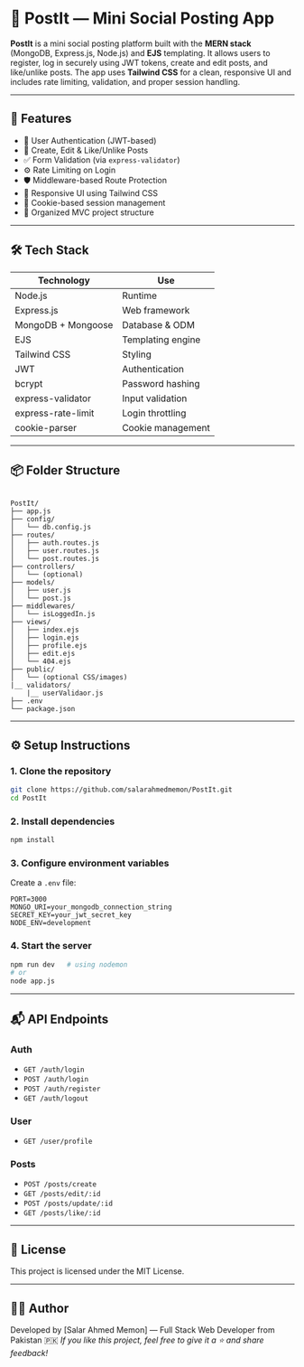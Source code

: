 # 📝 PostIt — Mini Social Posting App

**PostIt** is a mini social posting platform built with the **MERN stack** (MongoDB, Express.js, Node.js) and **EJS** templating. It allows users to register, log in securely using JWT tokens, create and edit posts, and like/unlike posts. The app uses **Tailwind CSS** for a clean, responsive UI and includes rate limiting, validation, and proper session handling.

---

## 🚀 Features

- 🔐 User Authentication (JWT-based)
- 📄 Create, Edit & Like/Unlike Posts
- ✅ Form Validation (via `express-validator`)
- ⚙️ Rate Limiting on Login
- 🛡️ Middleware-based Route Protection
- 🎨 Responsive UI using Tailwind CSS
- 🍪 Cookie-based session management
- 📂 Organized MVC project structure

---

## 🛠️ Tech Stack

| Technology | Use |
|------------|-----|
| Node.js | Runtime |
| Express.js | Web framework |
| MongoDB + Mongoose | Database & ODM |
| EJS | Templating engine |
| Tailwind CSS | Styling |
| JWT | Authentication |
| bcrypt | Password hashing |
| express-validator | Input validation |
| express-rate-limit | Login throttling |
| cookie-parser | Cookie management |

---

## 📦 Folder Structure

```

PostIt/
├── app.js
├── config/
│   └── db.config.js
├── routes/
│   ├── auth.routes.js
│   ├── user.routes.js
│   └── post.routes.js
├── controllers/
│   └── (optional)
├── models/
│   ├── user.js
│   └── post.js
├── middlewares/
│   └── isLoggedIn.js
├── views/
│   ├── index.ejs
│   ├── login.ejs
│   ├── profile.ejs
│   ├── edit.ejs
│   └── 404.ejs
├── public/
│   └── (optional CSS/images)
|__ validators/
    |__ userValidaor.js
├── .env
└── package.json

````

---

## ⚙️ Setup Instructions

### 1. Clone the repository

```bash
git clone https://github.com/salarahmedmemon/PostIt.git
cd PostIt
````

### 2. Install dependencies

```bash
npm install
```

### 3. Configure environment variables

Create a `.env` file:

```env
PORT=3000
MONGO_URI=your_mongodb_connection_string
SECRET_KEY=your_jwt_secret_key
NODE_ENV=development
```

### 4. Start the server

```bash
npm run dev   # using nodemon
# or
node app.js
```

---

## 📬 API Endpoints

### Auth

* `GET /auth/login`
* `POST /auth/login`
* `POST /auth/register`
* `GET /auth/logout`

### User

* `GET /user/profile`

### Posts

* `POST /posts/create`
* `GET /posts/edit/:id`
* `POST /posts/update/:id`
* `GET /posts/like/:id`

---

## 📄 License

This project is licensed under the MIT License.

---

## 👨‍💻 Author

Developed by \[Salar Ahmed Memon] — Full Stack Web Developer from Pakistan 🇵🇰
*If you like this project, feel free to give it a ⭐ and share feedback!*
